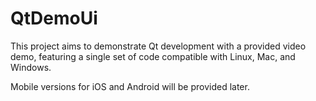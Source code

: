 # QtDemoUi

This project aims to demonstrate Qt development with a provided video demo, featuring a single set of code compatible with Linux, Mac, and Windows. 

Mobile versions for iOS and Android will be provided later.
